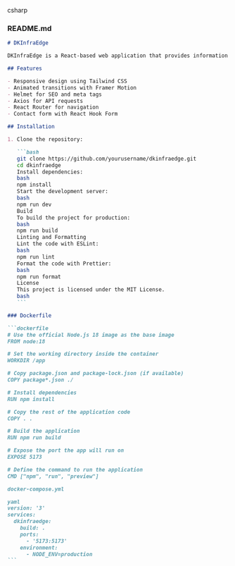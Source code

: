 csharp

### README.md

````markdown
# DKInfraEdge

DKInfraEdge is a React-based web application that provides information about IT infrastructure solutions. It includes a home page, a services page, and a contact page with a form.

## Features

- Responsive design using Tailwind CSS
- Animated transitions with Framer Motion
- Helmet for SEO and meta tags
- Axios for API requests
- React Router for navigation
- Contact form with React Hook Form

## Installation

1. Clone the repository:

   ```bash
   git clone https://github.com/yourusername/dkinfraedge.git
   cd dkinfraedge
   Install dependencies:
   bash
   npm install
   Start the development server:
   bash
   npm run dev
   Build
   To build the project for production:
   bash
   npm run build
   Linting and Formatting
   Lint the code with ESLint:
   bash
   npm run lint
   Format the code with Prettier:
   bash
   npm run format
   License
   This project is licensed under the MIT License.
   bash
   ```

### Dockerfile

```dockerfile
# Use the official Node.js 18 image as the base image
FROM node:18

# Set the working directory inside the container
WORKDIR /app

# Copy package.json and package-lock.json (if available)
COPY package*.json ./

# Install dependencies
RUN npm install

# Copy the rest of the application code
COPY . .

# Build the application
RUN npm run build

# Expose the port the app will run on
EXPOSE 5173

# Define the command to run the application
CMD ["npm", "run", "preview"]

docker-compose.yml

yaml
version: '3'
services:
  dkinfraedge:
    build: .
    ports:
      - '5173:5173'
    environment:
      - NODE_ENV=production
```
````
